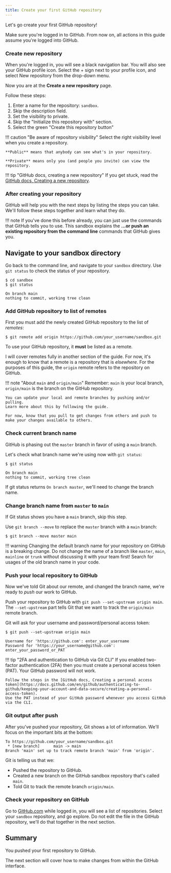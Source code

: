 ```yaml
---
title: Create your first GitHub repository
---
```


Let's go create your first GitHub repository!

Make sure you're logged in to GitHub.
From now on, all actions in this guide assume you're logged into GitHub.

### Create new repository

When you're logged in, you will see a black navigation bar.
You will also see your GitHub profile icon.
Select the + sign next to your profile icon, and select New repository from the drop-down menu.

Now you are at the **Create a new repository** page.

Follow these steps:

1. Enter a name for the repository: `sandbox`.
1. Skip the description field.
1. Set the visibility to private.
1. Skip the "Initialize this repository with" section.
1. Select the green "Create this repository button"

<!-- prettier-ignore -->
!!! caution "Be aware of repository visibility"
    Select the right visibility level when you create a repository.

    **Public** means that anybody can see what's in your repository.

    **Private** means only you (and people you invite) can view the repository.

<!-- prettier-ignore -->
!!! tip "GitHub docs, creating a new repository"
    If you get stuck, read the [GitHub docs, Creating a new repository](https://docs.github.com/en/github/creating-cloning-and-archiving-repositories/creating-a-repository-on-github/creating-a-new-repository).

### After creating your repository

GitHub will help you with the next steps by listing the steps you can take.
We'll follow these steps together and learn what they do.

<!-- prettier-ignore -->
!!! note
    If you've done this before already, you can just use the commands that GitHub tells you to use.
    This sandbox explains the **...or push an existing repository from the command line** commands that GitHub gives you.

## Navigate to your sandbox directory

Go back to the command line, and navigate to your `sandbox` directory.
Use `git status` to check the status of your repository.

```
$ cd sandbox
$ git status

On branch main
nothing to commit, working tree clean
```

### Add GitHub repository to list of remotes

First you must add the newly created GitHub repository to the list of _remotes_:

```git
$ git remote add origin https://github.com/your_username/sandbox.git
```

To use your GitHub repository, it **must** be listed as a remote.

I will cover remotes fully in another section of the guide.
For now, it's enough to know that a remote is a repository that is _elsewhere_.
For the purposes of this guide, the `origin` remote refers to the repository on GitHub.

<!-- prettier-ignore -->
!!! note "About `main` and `origin/main`"
    Remember: `main` is your local branch, `origin/main` is the branch on the GitHub repository.

    You can update your local and remote branches by pushing and/or pulling.
    Learn more about this by following the guide.

    For now, know that you pull to get changes from others and push to make your changes available to others.

### Check current branch name

GitHub is phasing out the `master` branch in favor of using a `main` branch.

Let's check what branch name we're using now with `git status`:

```git
$ git status

On branch main
nothing to commit, working tree clean
```

If git status returns `On branch master`, we'll need to change the branch name.

### Change branch name from `master` to `main`

If Git status shows you have a `main` branch, skip this step.

Use `git branch --move` to replace the `master` branch with a `main` branch:

```git
$ git branch --move master main
```

<!-- prettier-ignore -->
!!! warning
    Changing the default branch name for your repository on GitHub is a breaking change.
    Do not change the name of a branch like `master`, `main`, `mainline` or `trunk` without discussing it with your team first!
    Search for usages of the old branch name in your code.

### Push your local repository to GitHub

Now we've told Git about our remote, and changed the branch name, we're ready to _push_ our work to GitHub.

Push your repository to GitHub with `git push --set-upstream origin main`.
The `--set-upstream` part tells Git that we want to track the `origin/main` remote branch.

Git will ask for your username and password/personal access token:

```git
$ git push --set-upstream origin main

Username for 'https://github.com': enter_your_username
Password for 'https://your_username@github.com': enter_your_password_or_PAT
```

<!-- prettier-ignore -->
!!! tip "2FA and authentication to GitHub via Git CLI"
    If you enabled two-factor authentication (2FA) then you must create a personal access token (PAT).
    Your GitHub password will not work.

    Follow the steps in the [GitHub docs, Creating a personal access token](https://docs.github.com/en/github/authenticating-to-github/keeping-your-account-and-data-secure/creating-a-personal-access-token).
    Use the PAT instead of your GitHub password whenever you access GitHub via the CLI.

### Git output after push

After you've pushed your repository, Git shows a lot of information.
We'll focus on the important bits at the bottom:

```git
To https://github.com/your_username/sandbox.git
 * [new branch]      main -> main
Branch 'main' set up to track remote branch 'main' from 'origin'.
```

Git is telling us that we:

- Pushed the repository to GitHub.
- Created a new branch on the GitHub sandbox repository that's called `main`.
- Told Git to track the remote branch `origin/main`.

### Check your repository on GitHub

Go to [GitHub.com](https://github.com/) while logged in, you will see a list of repositories.
Select your `sandbox` repository, and go explore.
Do not edit the file in the GitHub repository, we'll do that together in the next section.

## Summary

You pushed your first repository to GitHub.

The next section will cover how to make changes from within the GitHub interface.
